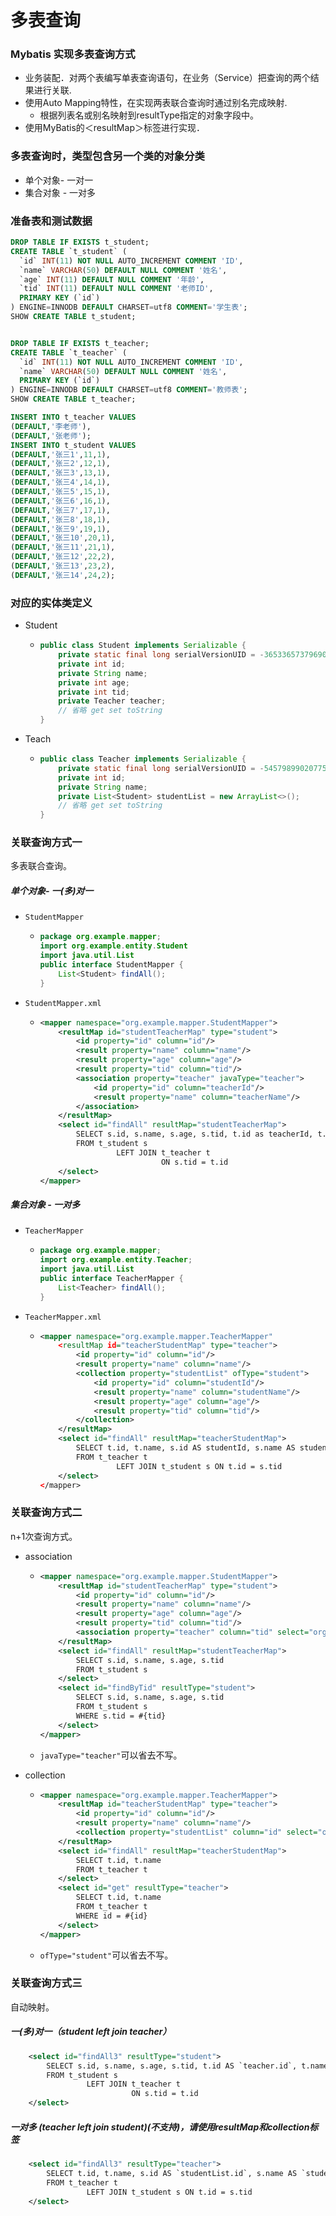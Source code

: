 # 多表查询

### Mybatis 实现多表查询方式

- 业务装配．对两个表编写单表查询语句，在业务（Service）把查询的两个结果进行关联.
- 使用Auto Mapping特性，在实现两表联合查询时通过别名完成映射.
  - 根据列表名或别名映射到resultType指定的对象字段中。
- 使用MyBatis的＜resultMap＞标签进行实现． 

### 多表查询时，类型包含另一个类的对象分类

- 单个对象- 一对一
- 集合对象 - 一对多







### 准备表和测试数据

```sql
DROP TABLE IF EXISTS t_student;
CREATE TABLE `t_student` (
  `id` INT(11) NOT NULL AUTO_INCREMENT COMMENT 'ID',
  `name` VARCHAR(50) DEFAULT NULL COMMENT '姓名',
  `age` INT(11) DEFAULT NULL COMMENT '年龄',
  `tid` INT(11) DEFAULT NULL COMMENT '老师ID',
  PRIMARY KEY (`id`)
) ENGINE=INNODB DEFAULT CHARSET=utf8 COMMENT='学生表';
SHOW CREATE TABLE t_student;


DROP TABLE IF EXISTS t_teacher;
CREATE TABLE `t_teacher` (
  `id` INT(11) NOT NULL AUTO_INCREMENT COMMENT 'ID',
  `name` VARCHAR(50) DEFAULT NULL COMMENT '姓名',
  PRIMARY KEY (`id`)
) ENGINE=INNODB DEFAULT CHARSET=utf8 COMMENT='教师表';
SHOW CREATE TABLE t_teacher;

INSERT INTO t_teacher VALUES
(DEFAULT,'李老师'),
(DEFAULT,'张老师');
INSERT INTO t_student VALUES
(DEFAULT,'张三1',11,1),
(DEFAULT,'张三2',12,1),
(DEFAULT,'张三3',13,1),
(DEFAULT,'张三4',14,1),
(DEFAULT,'张三5',15,1),
(DEFAULT,'张三6',16,1),
(DEFAULT,'张三7',17,1),
(DEFAULT,'张三8',18,1),
(DEFAULT,'张三9',19,1),
(DEFAULT,'张三10',20,1),
(DEFAULT,'张三11',21,1),
(DEFAULT,'张三12',22,2),
(DEFAULT,'张三13',23,2),
(DEFAULT,'张三14',24,2);
```

### 对应的实体类定义

- Student

  - ```java
    public class Student implements Serializable {
        private static final long serialVersionUID = -3653365737969065435L;
        private int id;
        private String name;
        private int age;
        private int tid;
        private Teacher teacher;
    	// 省略 get set toString
    }
    ```

- Teach

  - ```java
    public class Teacher implements Serializable {
        private static final long serialVersionUID = -5457989902077589411L;
        private int id;
        private String name;
        private List<Student> studentList = new ArrayList<>();
        // 省略 get set toString
    }
    ```



### 关联查询方式一

多表联合查询。

##### 单个对象- 一(多)对一

- `StudentMapper`

  - ```java
    package org.example.mapper;
    import org.example.entity.Student
    import java.util.List
    public interface StudentMapper {
        List<Student> findAll();
    }
    ```

- `StudentMapper.xml`

  - ```xml
    <mapper namespace="org.example.mapper.StudentMapper">
        <resultMap id="studentTeacherMap" type="student">
            <id property="id" column="id"/>
            <result property="name" column="name"/>
            <result property="age" column="age"/>
            <result property="tid" column="tid"/>
            <association property="teacher" javaType="teacher">
                <id property="id" column="teacherId"/>
                <result property="name" column="teacherName"/>
            </association>
        </resultMap>
        <select id="findAll" resultMap="studentTeacherMap">
            SELECT s.id, s.name, s.age, s.tid, t.id as teacherId, t.name as teacherName
            FROM t_student s
                     LEFT JOIN t_teacher t
                               ON s.tid = t.id
        </select>
    </mapper>
    ```

##### 集合对象 - 一对多

- `TeacherMapper`

  - ```java
    package org.example.mapper;
    import org.example.entity.Teacher;
    import java.util.List
    public interface TeacherMapper {
        List<Teacher> findAll();
    }
    ```

- `TeacherMapper.xml`

  - ```xml
    <mapper namespace="org.example.mapper.TeacherMapper"
        <resultMap id="teacherStudentMap" type="teacher">
            <id property="id" column="id"/>
            <result property="name" column="name"/>
            <collection property="studentList" ofType="student">
                <id property="id" column="studentId"/>
                <result property="name" column="studentName"/>
                <result property="age" column="age"/>
                <result property="tid" column="tid"/>
            </collection>
        </resultMap>
        <select id="findAll" resultMap="teacherStudentMap">
            SELECT t.id, t.name, s.id AS studentId, s.name AS studentName, s.age, s.tid
            FROM t_teacher t
                     LEFT JOIN t_student s ON t.id = s.tid
        </select>
    </mapper>
    ```

    



### 关联查询方式二

n+1次查询方式。

- association

  - ```xml
    <mapper namespace="org.example.mapper.StudentMapper">
        <resultMap id="studentTeacherMap" type="student">
            <id property="id" column="id"/>
            <result property="name" column="name"/>
            <result property="age" column="age"/>
            <result property="tid" column="tid"/>
            <association property="teacher" column="tid" select="org.example.mapper.TeacherMapper.get" javaType="teacher"></association>
        </resultMap>
        <select id="findAll" resultMap="studentTeacherMap">
            SELECT s.id, s.name, s.age, s.tid
            FROM t_student s
        </select>
        <select id="findByTid" resultType="student">
            SELECT s.id, s.name, s.age, s.tid
            FROM t_student s
            WHERE s.tid = #{tid}
        </select>
    </mapper>
    ```

  - `javaType="teacher"`可以省去不写。

- collection

  - ```xml
    <mapper namespace="org.example.mapper.TeacherMapper">
        <resultMap id="teacherStudentMap" type="teacher">
            <id property="id" column="id"/>
            <result property="name" column="name"/>
            <collection property="studentList" column="id" select="org.example.mapper.StudentMapper.findByTid" ofType="student"/>
        </resultMap>
        <select id="findAll" resultMap="teacherStudentMap">
            SELECT t.id, t.name
            FROM t_teacher t
        </select>
        <select id="get" resultType="teacher">
            SELECT t.id, t.name
            FROM t_teacher t
            WHERE id = #{id}
        </select>
    </mapper>
    ```
  - `ofType="student"`可以省去不写。



### 关联查询方式三

自动映射。

##### 一(多)对一（student left join teacher）

```xml
    <select id="findAll3" resultType="student">
        SELECT s.id, s.name, s.age, s.tid, t.id AS `teacher.id`, t.name AS `teacher.name`
        FROM t_student s
                 LEFT JOIN t_teacher t
                           ON s.tid = t.id
    </select>
```

##### 一对多 (teacher left join student)(不支持)，请使用resultMap和collection标签

```xml
    <select id="findAll3" resultType="teacher">
        SELECT t.id, t.name, s.id AS `studentList.id`, s.name AS `studentList.name`, s.age AS `studentList.age`, s.tid as `studentList.tid`
        FROM t_teacher t
                 LEFT JOIN t_student s ON t.id = s.tid
    </select>
```

